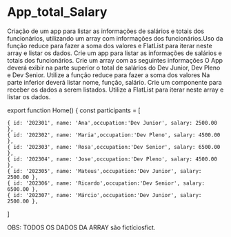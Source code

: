 # App_total_Salary
Criação de um app para listar as informações de salários e totais dos funcionários, utilizando um array com informações dos funcionários.Uso da função reduce para fazer a soma dos valores e FlatList para iterar neste array e listar os dados.
Crie um app para listar as informações de salários e totais dos funcionários. Crie um array com as seguintes informações
O App deverá exibir na parte superior o total de salários do Dev Junior, Dev Pleno e Dev Senior. Utilize a função reduce para fazer a soma dos valores
Na parte inferior deverá listar nome, função, salário. Crie um componente para receber os dados a serem listados. Utilize a FlatList para iterar neste array e listar os dados.

export function Home() {
  const participants = [
    
    { id: '202301', name: 'Ana',occupation:'Dev Junior', salary: 2500.00 },
    { id: '202302', name: 'Maria',occupation:'Dev Pleno', salary: 4500.00 },
    { id: '202303', name: 'Rosa',occupation:'Dev Senior', salary: 6500.00 },
    { id: '202304', name: 'Jose',occupation:'Dev Pleno', salary: 4500.00 },
    { id: '202305', name: 'Mateus',occupation:'Dev Junior', salary: 2500.00 },
    { id: '202306', name: 'Ricardo',occupation:'Dev Senior', salary: 6500.00 },
    { id: '202307', name: 'Márcio',occupation:'Dev Junior', salary: 2500.00 },
    
  ]
  
  OBS: TODOS OS DADOS DA ARRAY são fictíciosfict.
  
